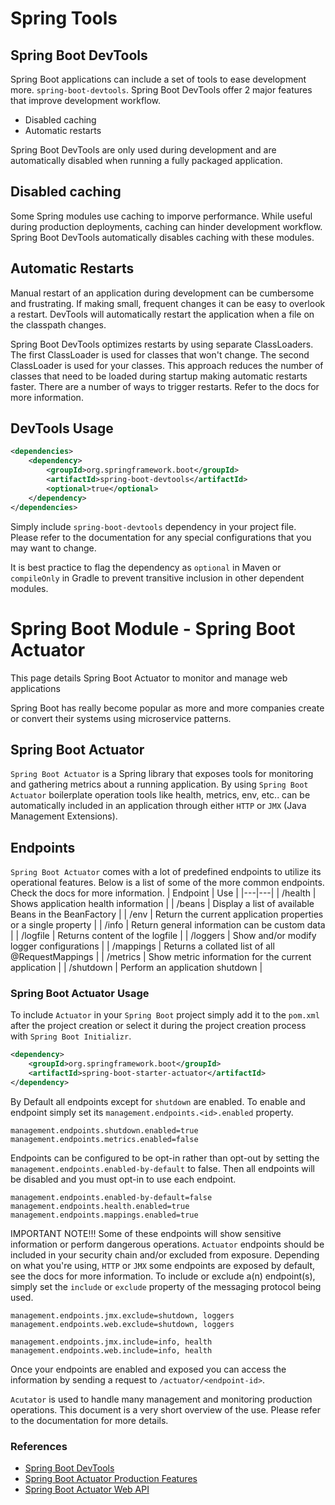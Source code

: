 # Spring Tools

## Spring Boot DevTools

Spring Boot applications can include a set of tools to ease development more. `spring-boot-devtools`. Spring Boot DevTools offer 2 major features that improve development workflow.
- Disabled caching
- Automatic restarts

Spring Boot DevTools are only used during development and are automatically disabled when running a fully packaged application.

## Disabled caching
Some Spring modules use caching to imporve performance. While useful during production deployments, caching can hinder development workflow. Spring Boot DevTools automatically disables caching with these modules.

## Automatic Restarts
Manual restart of an application during development can be cumbersome and frustrating. If making small, frequent changes it can be easy to overlook a restart. DevTools will automatically restart the application when a file on the classpath changes.

Spring Boot DevTools optimizes restarts by using separate ClassLoaders. The first ClassLoader is used for classes that won't change. The second ClassLoader is used for your classes. This approach reduces the number of classes that need to be loaded during startup making automatic restarts faster. There are a number of ways to trigger restarts. Refer to the docs for more information.

## DevTools Usage

```xml
<dependencies>
    <dependency>
        <groupId>org.springframework.boot</groupId>
        <artifactId>spring-boot-devtools</artifactId>
        <optional>true</optional>
    </dependency>
</dependencies>
```

Simply include `spring-boot-devtools` dependency in your project file. Please refer to the documentation for any special configurations that you may want to change.

It is best practice to flag the dependency as `optional` in Maven or `compileOnly` in Gradle to prevent transitive inclusion in other dependent modules.


# Spring Boot Module - Spring Boot Actuator

This page details Spring Boot Actuator to monitor and manage web applications

Spring Boot has really become popular as more and more companies create or convert their systems using microservice patterns.


## Spring Boot Actuator

`Spring Boot Actuator` is a Spring library that exposes tools for monitoring and gathering metrics about a running application. By using `Spring Boot Actuator` boilerplate operation tools like health, metrics, env, etc.. can be automatically included in an application through either `HTTP` or `JMX` (Java Management Extensions).

## Endpoints

`Spring Boot Actuator` comes with a lot of predefined endpoints to utilize its operational features. Below is a list of some of the more common endpoints. Check the docs for more information.
| Endpoint | Use |
|---|---|
| /health | Shows application health information |
| /beans | Display a list of available Beans in the BeanFactory |
| /env | Return the current application properties or a single property |
| /info | Return general information can be custom data |
| /logfile | Returns content of the logfile |
| /loggers | Show and/or modify logger configurations |
| /mappings | Returns a collated list of all @RequestMappings |
| /metrics | Show metric information for the current application |
| /shutdown | Perform an application shutdown |

### Spring Boot Actuator Usage

To include `Actuator` in your `Spring Boot` project simply add it to the `pom.xml` after the project creation or select it during the project creation process with `Spring Boot Initializr`.

```xml
<dependency>
    <groupId>org.springframework.boot</groupId>
    <artifactId>spring-boot-starter-actuator</artifactId>
</dependency>
```

By Default all endpoints except for `shutdown` are enabled. To enable and endpoint simply set its `management.endpoints.<id>.enabled` property.

```properties
management.endpoints.shutdown.enabled=true
management.endpoints.metrics.enabled=false
```

Endpoints can be configured to be opt-in rather than opt-out by setting the `management.endpoints.enabled-by-default` to false. Then all endpoints will be disabled and you must opt-in to use each endpoint.

```properties
management.endpoints.enabled-by-default=false
management.endpoints.health.enabled=true
management.endpoints.mappings.enabled=true
```

IMPORTANT NOTE!!! Some of these endpoints will show sensitive information or perform dangerous operations. `Actuator` endpoints should be included in your security chain and/or excluded from exposure. Depending on what you're using, `HTTP` or `JMX` some endpoints are exposed by default, see the docs for more information. To include or exclude a(n) endpoint(s), simply set the `include` or `exclude` property of the messaging protocol being used.

```properties
management.endpoints.jmx.exclude=shutdown, loggers
management.endpoints.web.exclude=shutdown, loggers

management.endpoints.jmx.include=info, health
management.endpoints.web.include=info, health
```

Once your endpoints are enabled and exposed you can access the information by sending a request to `/actuator/<endpoint-id>`.

`Acutator` is used to handle many management and monitoring production operations. This document is a very short overview of the use. Please refer to the documentation for more details.


### References
- [Spring Boot DevTools](https://docs.spring.io/spring-boot/docs/1.5.16.RELEASE/reference/html/using-boot-devtools.html)
- [Spring Boot Actuator Production Features](https://docs.spring.io/spring-boot/docs/current/reference/html/production-ready-features.html)
- [Spring Boot Actuator Web API](https://docs.spring.io/spring-boot/docs/current/actuator-api/html/)

